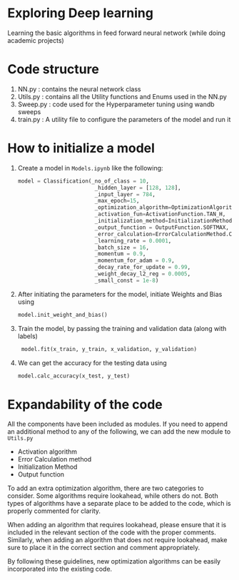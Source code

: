# Exploring Deep learning
Learning the basic algorithms in feed forward neural network (while doing academic projects)

# Code structure
1. NN.py : contains the neural network class
2. Utils.py : contains all the Utility functions and Enums used in the NN.py
3. Sweep.py : code used for the Hyperparameter tuning using wandb sweeps
4. train.py : A utility file to configure the parameters of the model and run it

# How to initialize a model
1. Create a model in ```Models.ipynb``` like the following: 
    ```python
    model = Classification(_no_of_class = 10, 
                            _hidden_layer = [128, 128],
                            _input_layer = 784,
                            _max_epoch=15,
                            _optimization_algorithm=OptimizationAlgorithm.ADAM,
                            _activation_fun=ActivationFunction.TAN_H,
                            _initialization_method=InitializationMethod.UNIFORM_XAVIER,
                            _output_function = OutputFunction.SOFTMAX,
                            _error_calculation=ErrorCalculationMethod.CROSS_ENTROPY,
                            _learning_rate = 0.0001,
                            _batch_size = 16,
                            _momentum = 0.9,
                            _momentum_for_adam = 0.9,
                            _decay_rate_for_update = 0.99,
                            _weight_decay_l2_reg = 0.0005,
                            _small_const = 1e-8)
    ```
2. After initiating the parameters for the model, initiate Weights and Bias using
   ```python
   model.init_weight_and_bias()
   ```
3. Train the model, by passing the training and validation data (along with labels)
   ```python
    model.fit(x_train, y_train, x_validation, y_validation)
   ```
4. We can get the accuracy for the testing data using 
   ```python
   model.calc_accuracy(x_test, y_test)
   ```

# Expandability of the code
All the components have been included as modules. If you need to append an additional method to any of the following, we can add the new module to ```Utils.py```
* Activation algorithm
* Error Calculation method
* Initialization Method
* Output function
  
To add an extra optimization algorithm, there are two categories to consider. Some algorithms require lookahead, while others do not. Both types of algorithms have a separate place to be added to the code, which is properly commented for clarity.

When adding an algorithm that requires lookahead, please ensure that it is included in the relevant section of the code with the proper comments. Similarly, when adding an algorithm that does not require lookahead, make sure to place it in the correct section and comment appropriately.

By following these guidelines, new optimization algorithms can be easily incorporated into the existing code.